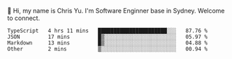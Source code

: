 👋 Hi, my name is Chris Yu. I'm Software Enginner base in Sydney. Welcome to connect.

<!--START_SECTION:waka-->

```text
TypeScript   4 hrs 11 mins   ██████████████████████░░░   87.76 %
JSON         17 mins         █▒░░░░░░░░░░░░░░░░░░░░░░░   05.97 %
Markdown     13 mins         █▒░░░░░░░░░░░░░░░░░░░░░░░   04.88 %
Other        2 mins          ▒░░░░░░░░░░░░░░░░░░░░░░░░   00.94 %
```

<!--END_SECTION:waka-->
